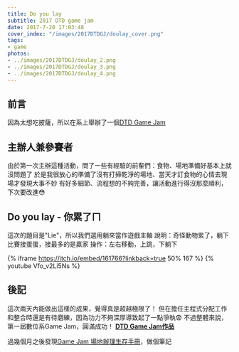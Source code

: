 ```yaml
---
title: Do you lay
subtitle: 2017 DTD game jam
date: 2017-7-20 17:03:48
cover_index: "/images/2017DTDGJ/doulay_cover.png"
tags:
- game
photos:
- ../images/2017DTDGJ/doulay_2.png
- ../images/2017DTDGJ/doulay_3.png
- ../images/2017DTDGJ/doulay_4.png
---
```

## 前言
因為太想吃披薩，所以在系上舉辦了一個[DTD Game Jam](https://www.facebook.com/DTDGameJam/)

## 主辦人兼參賽者
由於第一次主辦這種活動，問了一些有經驗的前輩們：食物、場地準備好基本上就沒問題了
於是我很放心的準備了沒有打掃乾淨的場地、當天才訂食物的心情去現場才發現大事不妙
有好多細節、流程想的不夠完善，讓活動進行得沒那麼順利，下次要改進😳

## Do you lay - 你累了ㄇ
這次的題目是"Lie"，所以我們選用躺來當作遊戲主軸
說明：奇怪動物累了，躺下比賽接蛋蛋，接最多的是贏家
操作：左右移動，上跳，下躺下

{% iframe https://itch.io/embed/161766?linkback=true 50% 167 %}
{% youtube Vfo_v2Li5Ns %}
</br>
## 後記
這次兩天內能做出這樣的成果，覺得真是超越極限了！
但在擔任主程式分配工作和整合時還是有待磨練，因為功力不夠深厚導致起了一點爭執😨
不過整體來說，第一屆數位系Game Jam，圓滿成功！
**[DTD Game Jam作品](https://itch.io/jam/dtdgj/entries)**

過幾個月之後發現[Game Jam 場地辦理生存手冊](https://igdshare.org/content/game-jam-survival-guide)，做個筆記
